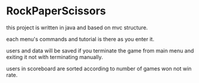 # RockPaperScissors


this project is written in java and based on mvc structure.

each menu's commands and tutorial is there as you enter it.

users and data will be saved if you terminate the game from main menu and exiting it not with terminating manually.

users in scoreboard are sorted according to number of games won not win rate.
